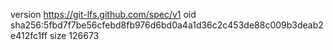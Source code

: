 version https://git-lfs.github.com/spec/v1
oid sha256:5fbd7f7be56cfebd8fb976d6bd0a4a1d36c2c453de88c009b3deab2e412fc1ff
size 126673
